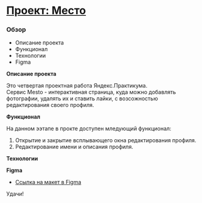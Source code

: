 # [Проект: Место]()

### Обзор

* Описание проекта
* Функционал
* Технологии
* Figma

**Описание проекта**

Это четвертая проектная работа Яндекс.Практикума.  
Сервис Mesto - интерактивная страница, куда можно добавлять фотографии, удалять их и ставить лайки, с возсожностью редактирования своего профиля.

**Функционал**

На данном ээтапе в прокте доступен мледующий функционал:
1. Открытие и закрытие всплывающего окна редактирования профиля.
2. Редактирование имени и описания профиля.

**Технологии**


**Figma**

* [Ссылка на макет в Figma](https://www.figma.com/file/2cn9N9jSkmxD84oJik7xL7/JavaScript.-Sprint-4?node-id=0%3A1)

Удачи!
